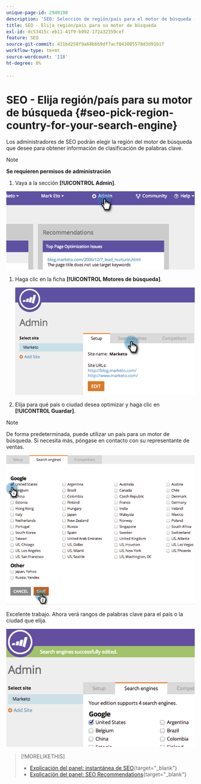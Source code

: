 ```yaml
---
unique-page-id: 2949190
description: 'SEO: Selección de región/país para el motor de búsqueda - Documentos de Marketo - Documentación del producto'
title: SEO - Elija región/país para su motor de búsqueda
exl-id: dc53415c-eb11-41f9-b992-172a32359cef
feature: SEO
source-git-commit: 431bd258f9a68bbb9df7acf043085578d3d91b1f
workflow-type: tm+mt
source-wordcount: '118'
ht-degree: 0%

---
```


# SEO - Elija región/país para su motor de búsqueda {#seo-pick-region-country-for-your-search-engine}

Los administradores de SEO podrán elegir la región del motor de búsqueda que desee para obtener información de clasificación de palabras clave.

>[!NOTE]
>
>**Se requieren permisos de administración**

1. Vaya a la sección **[!UICONTROL Admin]**.

![](assets/image2014-9-17-21-3a6-3a43.png)

1. Haga clic en la ficha **[!UICONTROL Motores de búsqueda]**.

   ![](assets/image2014-9-17-21-3a7-3a25.png)

1. Elija para qué país o ciudad desea optimizar y haga clic en **[!UICONTROL Guardar]**.

>[!NOTE]
>
>De forma predeterminada, puede utilizar un país para un motor de búsqueda. Si necesita más, póngase en contacto con su representante de ventas.

![](assets/image2014-9-17-21-3a8-3a8.png)

Excelente trabajo. Ahora verá rangos de palabras clave para el país o la ciudad que elija.

![](assets/image2014-9-17-21-3a8-3a15.png)

>[!MORELIKETHIS]
>
>* [Explicación del panel: instantánea de SEO](/help/marketo/product-docs/additional-apps/seo/understanding-seo/understanding-the-seo-dashboard-seo-snapshot.md){target="_blank"}
>* [Explicación del panel: SEO Recommendations](/help/marketo/product-docs/additional-apps/seo/understanding-seo/understanding-the-seo-dashboard-seo-recommendations.md){target="_blank"}
